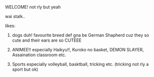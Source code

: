 WELCOME! not rly but yeah

wai stalk..

likes:

1. dogs duh! favourite breed def gna be German Shapherd cuz they so cute and their ears are so CUTEEE

2. ANIMEE!! especially Haikyu!!, Kuroko no basket, DEMON SLAYER, Assaination classroom etc.

3. Sports especially volleyball, basktball, tricking etc. (tricking not rly a sport but ok)





